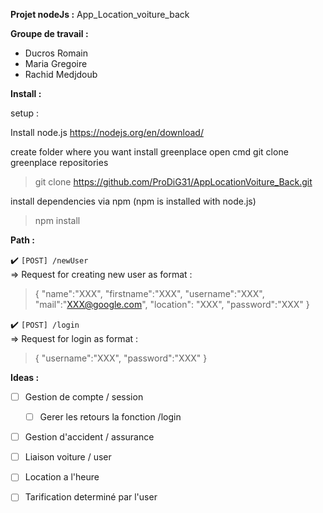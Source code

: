 
<b> Projet nodeJs :</b>  App_Location_voiture_back <br>
  
<b> Groupe de travail : </b> 
- Ducros Romain 
- Maria Gregoire 
- Rachid Medjdoub

<b>Install :</b>
 
 setup :  
 
 Install node.js 
 https://nodejs.org/en/download/

create folder where you want install greenplace
open cmd 
git clone greenplace repositories
> git clone https://github.com/ProDiG31/AppLocationVoiture_Back.git

install dependencies via npm (npm is installed with node.js)
> npm install

<b>Path :</b>

:heavy_check_mark: ``` [POST] /newUser ```
<br> => Request for creating new user as format : <br>
> {
> "name":"XXX",
> "firstname":"XXX",
> "username":"XXX",
> "mail":"XXX@google.com",
> "location": "XXX",
>	"password":"XXX"
> }


:heavy_check_mark: ``` [POST] /login ``` 
<br> => Request for login as format : <br>
> {
>   "username":"XXX",
> 	"password":"XXX"
> }


<b>Ideas :</b>
 
- [ ] Gestion de compte / session  
    - [ ] Gerer les retours la fonction /login
- [ ] Gestion d'accident / assurance   
- [ ] Liaison voiture / user  
- [ ] Location a l'heure  
- [ ] Tarification determiné par l'user 

